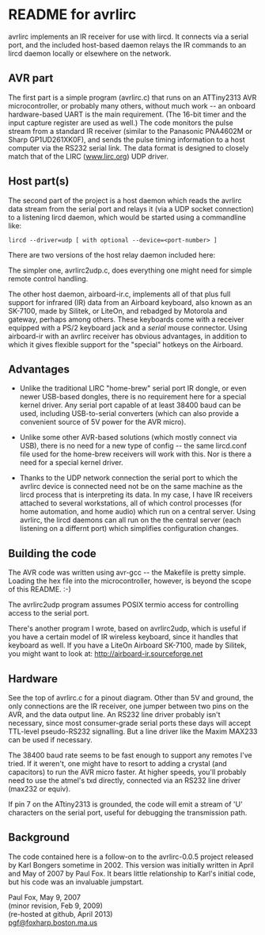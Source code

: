 
README for avrlirc
=============

avrlirc implements an IR receiver for use with lircd.  It connects
via a serial port, and the included host-based daemon relays the
IR commands to an lircd daemon locally or elsewhere on the network.

AVR part
--------

The first part is a simple program (avrlirc.c) that runs on an
ATTiny2313 AVR microcontroller, or probably many others, without much
work -- an onboard hardware-based UART is the main requirement.  (The
16-bit timer and the input capture register are used as well.) The
code monitors the pulse stream from a standard IR receiver (similar to
the Panasonic PNA4602M or Sharp GP1UD261XK0F), and sends the pulse
timing information to a host computer via the RS232 serial link.  The
data format is designed to closely match that of the LIRC
(www.lirc.org) UDP driver.

Host part(s)
------------
The second part of the project is a host daemon which
reads the avrlirc data stream from the serial port and relays it (via a
UDP socket connection) to a listening lircd daemon, which would
be started using a commandline like:

    lircd --driver=udp [ with optional --device=<port-number> ]

There are two versions of the host relay daemon included here:

The simpler one, avrlirc2udp.c, does everything one might need for
simple remote control handling.

The other host daemon, airboard-ir.c, implements all of that plus full
support for infrared (IR) data from an Airboard keyboard, also known
as an SK-7100, made by Silitek, or LiteOn, and rebadged by Motorola
and gateway, perhaps among others.  These keyboards come with a
receiver equipped with a PS/2 keyboard jack and a *serial* mouse
connector.  Using airboard-ir with an avrlirc receiver has obvious
advantages, in addition to which it gives flexible support for the
"special" hotkeys on the Airboard.

Advantages
----------

- Unlike the traditional LIRC "home-brew" serial port IR dongle, or
    even newer USB-based dongles, there is no requirement here for
    a special kernel driver.  Any serial port capable of at least
    38400 baud can be used, including USB-to-serial converters
    (which can also provide a convenient source of 5V power for the
    AVR micro).

- Unlike some other AVR-based solutions (which mostly connect via
    USB), there is no need for a new type of config -- the same
    lircd.conf file used for the home-brew receivers will work with
    this.  Nor is there a need for a special kernel driver.

- Thanks to the UDP network connection the serial port to which the
    avrlirc device is connected need not be on the same machine as
    the lircd process that is interpreting its data.  In my case, I
    have IR receivers attached to several workstations, all of
    which control processes (for home automation, and home audio)
    which run on a central server.  Using avrlirc, the lircd
    daemons can all run on the the central server (each listening
    on a differnt port) which simplifies configuration changes.

Building the code
-----------------
The AVR code was written using avr-gcc -- the Makefile is pretty simple.
Loading the hex file into the microcontroller, however, is beyond the
scope of this README.  :-)

The avrlirc2udp program assumes POSIX termio access for controlling
access to the serial port.

There's another program I wrote, based on avrlirc2udp, which is useful
if you have a certain model of IR wireless keyboard, since it handles
that keyboard as well.  If you have a LiteOn Airboard SK-7100, made by
Silitek, you might want to look at: http://airboard-ir.sourceforge.net

Hardware
--------
See the top of avrlirc.c for a pinout diagram.  Other than 5V and
ground, the only connections are the IR receiver, one jumper between
two pins on the AVR, and the data output line.  An RS232 line driver
probably isn't necessary, since most consumer-grade serial ports these
days will accept TTL-level pseudo-RS232 signalling.  But a line driver
like the Maxim MAX233 can be used if necessary.

The 38400 baud rate seems to be fast enough to support any remotes
I've tried.  If it weren't, one might have to resort to adding a
crystal (and capacitors) to run the AVR micro faster.  At higher
speeds, you'll probably need to use the atmel's txd directly,
connected via an RS232 line driver (max232 or equiv).

If pin 7 on the ATtiny2313 is grounded, the code will emit a stream of
'U' characters on the serial port, useful for debugging the
transmission path.

Background
----------

The code contained here is a follow-on to the avrlirc-0.0.5 project
released by Karl Bongers sometime in 2002.  This version was initially
written in April and May of 2007 by Paul Fox.  It bears little relationship
to Karl's initial code, but his code was an invaluable jumpstart.


Paul Fox, May 9, 2007  
(minor revision, Feb 9, 2009)  
(re-hosted at github, April 2013)  
pgf@foxharp.boston.ma.us

